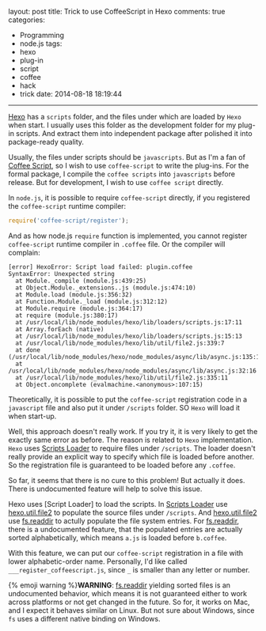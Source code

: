 layout: post
title: Trick to use CoffeeScript in Hexo
comments: true
categories:
  - Programming
  - node.js
tags:
  - hexo
  - plug-in
  - script
  - coffee
  - hack
  - trick
date: 2014-08-18 18:19:44
---

[Hexo] has a `scripts` folder, and the files under which are loaded by `Hexo` when start. I usually uses this folder as the development folder for my plug-in scripts. And extract them into independent package after polished it into package-ready quality.

Usually, the files under scripts should be `javascripts`. But as I'm a fan of [Coffee Script], so I wish to use `coffee-script` to write the plug-ins. For the formal package, I compile the `coffee scripts` into `javascripts` before release. But for development, I wish to use `coffee script` directly.

In `node.js`, it is possible to require `coffee-script` directly, if you registered the `coffee-script` runtime compiler:

```javascript
require('coffee-script/register');
```
And as how node.js `require` function is implemented, you cannot register `coffee-script` runtime compiler in `.coffee` file. Or the compiler will complain:

```
[error] HexoError: Script load failed: plugin.coffee
SyntaxError: Unexpected string
  at Module._compile (module.js:439:25)
  at Object.Module._extensions..js (module.js:474:10)
  at Module.load (module.js:356:32)
  at Function.Module._load (module.js:312:12)
  at Module.require (module.js:364:17)
  at require (module.js:380:17)
  at /usr/local/lib/node_modules/hexo/lib/loaders/scripts.js:17:11
  at Array.forEach (native)
  at /usr/local/lib/node_modules/hexo/lib/loaders/scripts.js:15:13
  at /usr/local/lib/node_modules/hexo/lib/util/file2.js:339:7
  at done (/usr/local/lib/node_modules/hexo/node_modules/async/lib/async.js:135:19)
  at /usr/local/lib/node_modules/hexo/node_modules/async/lib/async.js:32:16
  at /usr/local/lib/node_modules/hexo/lib/util/file2.js:335:11
  at Object.oncomplete (evalmachine.<anonymous>:107:15)
```
Theoretically, it is possible to put the `coffee-script` registration code in a `javascript` file and also put it under `/scripts` folder. SO `Hexo` will load it when start-up.

Well, this approach doesn't really work. If you try it, it is very likely to get the exactly same error as before. The reason is related to `Hexo` implementation. `Hexo` uses [Scripts Loader] to require files under `/scripts`. The loader doesn't really provide an explicit way to specify which file is loaded before another. So the registration file is guaranteed to be loaded before any `.coffee`.

So far, it seems that there is no cure to this problem! But actually it does. There is undocumented feature will help to solve this issue.

Hexo uses [Script Loader] to load the scripts. In [Scripts Loader] use [hexo.util.file2] to populate the source files under `/scripts`. And [hexo.util.file2] use [fs.readdir] to actully populate the file system entries. For [fs.readdir], there is a undocumented feature, that the populated entries are actually sorted alphabetically, which means `a.js` is loaded before `b.coffee`.

With this feature, we can put our `coffee-script` registration in a file with lower alphabetic-order name. Personally, I'd like called `___register_coffeescript.js`, since `_` is smaller than any letter or number.

{% emoji warning %}**WARNING**: [fs.readdir] yielding sorted files is an undocumented behavior, which means it is not guaranteed either to work across platforms or not get changed in the future. So for, it works on Mac, and I expect it behaves similar on Linux. But not sure about Windows, since `fs` uses a different native binding on Windows.

[Coffee Script]: http://coffeescript.org/
[Hexo]: http://hexo.io/
[Scripts Loader]: https://github.com/hexojs/hexo/blob/master/lib/loaders/scripts.js
[hexo.util.file2]: https://github.com/hexojs/hexo/blob/master/lib/util/file2.js#L313
[fs.readdir]: http://nodejs.org/api/fs.html#fs_fs_readdir_path_callback
